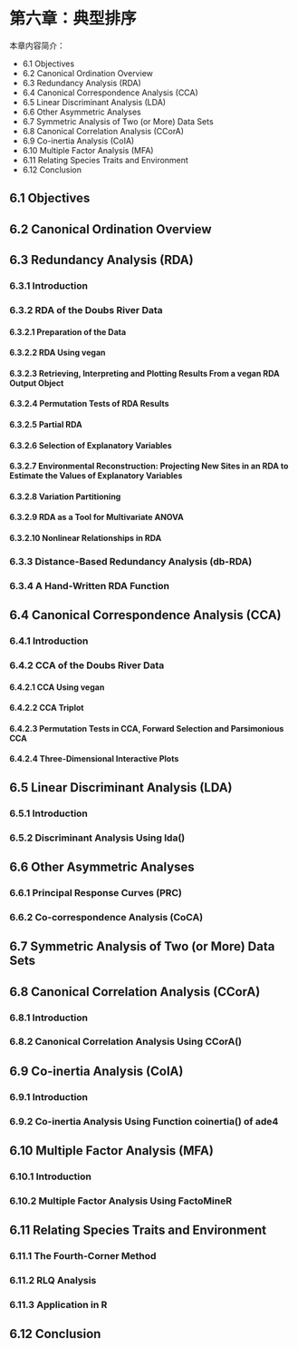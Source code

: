 # 第六章：典型排序

本章内容简介：

- 6.1 Objectives
- 6.2 Canonical Ordination Overview
- 6.3 Redundancy Analysis (RDA)
- 6.4 Canonical Correspondence Analysis (CCA)
- 6.5 Linear Discriminant Analysis (LDA)
- 6.6 Other Asymmetric Analyses
- 6.7 Symmetric Analysis of Two (or More) Data Sets
- 6.8 Canonical Correlation Analysis (CCorA)
- 6.9 Co-inertia Analysis (CoIA)
- 6.10 Multiple Factor Analysis (MFA)
- 6.11 Relating Species Traits and Environment
- 6.12 Conclusion

## 6.1 Objectives

## 6.2 Canonical Ordination Overview

## 6.3 Redundancy Analysis (RDA)

### 6.3.1 Introduction

### 6.3.2 RDA of the Doubs River Data

#### 6.3.2.1 Preparation of the Data

#### 6.3.2.2 RDA Using vegan

#### 6.3.2.3 Retrieving, Interpreting and Plotting Results From a vegan RDA Output Object

#### 6.3.2.4 Permutation Tests of RDA Results

#### 6.3.2.5 Partial RDA

#### 6.3.2.6 Selection of Explanatory Variables

#### 6.3.2.7 Environmental Reconstruction: Projecting New Sites in an RDA to Estimate the Values of Explanatory Variables

#### 6.3.2.8 Variation Partitioning

#### 6.3.2.9 RDA as a Tool for Multivariate ANOVA

#### 6.3.2.10 Nonlinear Relationships in RDA

### 6.3.3 Distance-Based Redundancy Analysis (db-RDA)

### 6.3.4 A Hand-Written RDA Function

## 6.4 Canonical Correspondence Analysis (CCA)

### 6.4.1 Introduction

### 6.4.2 CCA of the Doubs River Data

#### 6.4.2.1 CCA Using vegan

#### 6.4.2.2 CCA Triplot

#### 6.4.2.3 Permutation Tests in CCA, Forward Selection and Parsimonious CCA

#### 6.4.2.4 Three-Dimensional Interactive Plots

## 6.5 Linear Discriminant Analysis (LDA)

### 6.5.1 Introduction

### 6.5.2 Discriminant Analysis Using lda()

## 6.6 Other Asymmetric Analyses

### 6.6.1 Principal Response Curves (PRC)

### 6.6.2 Co-correspondence Analysis (CoCA)

## 6.7 Symmetric Analysis of Two (or More) Data Sets

## 6.8 Canonical Correlation Analysis (CCorA)

### 6.8.1 Introduction

### 6.8.2 Canonical Correlation Analysis Using CCorA()

## 6.9 Co-inertia Analysis (CoIA)

### 6.9.1 Introduction

### 6.9.2 Co-inertia Analysis Using Function coinertia() of ade4

## 6.10 Multiple Factor Analysis (MFA)

### 6.10.1 Introduction

### 6.10.2 Multiple Factor Analysis Using FactoMineR

## 6.11 Relating Species Traits and Environment

### 6.11.1 The Fourth-Corner Method

### 6.11.2 RLQ Analysis

### 6.11.3 Application in R

## 6.12 Conclusion

